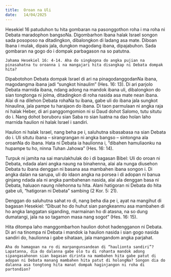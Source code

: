 ```yaml
---
title:  Oroan na Uli
date:   14/04/2025
---
```


Hesekiel 16 patuduhon tu hita gombaran na pasonggothon roha i ma roha ni Debata maradophon bangsoNa. Digombarhon Ibana halak Israel songon sada posoposo na ditadingkon, dibalongkon di ladang asa mate. Diboan Ibana i mulak, dipais jala, dungkon magodang ibana, dipajabuhon. Sada gombaran na gogo do i dompak parbagason na so patutna.

`Jahama Hesekiel 16: 4-14. Aha do singkopna do angka pujian na pinasahatna tu oroanna i na mangajari hita disangkap ni Debata dompak hita?`

Dipabotohon Debata dompak Israel di ari na pinagodanggodanNa ibana, magodangma ibana jadi “sungkot hinaulim” (Hes. 16: 13). Di ari parjolo Debata marnida ibana, ndang adong na mandok ibana uli, dibalongkon do sian tongtonga ni jolma, ditadingkon di roha nasida asa mate nean ibana. Alai di na dilehon Debata rohaNa tu ibana, gabe uli do ibana jala sungkot hinaulina, jala pampe tu harajaon do ibana. Di taon parmulaan ni angka raja ni halak Heber, di ari panggomgomion ni si Daud dohot Salomo, tutu situtu do i. Nang dohot boruboru sian Saba ro sian luatna na dao holan laho marnida haulion ni halak Israel i sandiri.

Haulion ni halak Israel, nang beha pe i, saluhutna sibasabasa na sian Debata do i. Uli situtu ibana – sirangrangan ni angka bangso – sintongna ala oroanNa do ibana. Hata ni Debata ia haulionna i, “dibahen hamuliaonku na hupampe tu ho, ninna Tuhan Jahowa” (Hes. 16: 14).

Turpuk ni jamita na sai marulakhulak do i di bagasan Bibel: Uli do oroan ni Debata, ndada alani angka naung na binahenna, alai ala nunga diusehon Debata tu ibana denggan ni basana asa mambahen ibana songon i. Di angka dalan na sarupa, uli do idaon angka na porsea i di adopan ni banua ginjang ndada ala ni angka pambahenan nasida, alai ala denggan basa ni Debata, haluaon naung nilehonna tu hita. Alani hatigoran ni Debata do hita gabe uli, “hatigoran ni Debata” sambing (2 Kor. 5: 21).

Denggan do saluhutna sahat ro di, nang beha dia pe i, ayat na mangihut di bagasan Hesekiel: “Dibuat ho do huhut sian pangkeanmu asa mambahen di ho angka langgatan siganding, marmainan ho di atasna, na so dung dumatangi, jala na so tagamon masa nang sogot” (Hes. 16: 15).

Hita ditompa laho manggombarhon haulion dohot hadengganon ni Debata. Di ari na tinompa ni Debata i mandok ia haulion nasida i sian gogo nasida sandiri do, haulionna i gabe sihataan, jala mangandom angka parjahat.

`Aha do hamagoan na ro di marpangunsandean di “haulionta sandiri”? Lapatanna, dia do dalanna gabe olo tu di rohanta mandok adong sipangasahonon sian bagasan dirinta na mambahen hita gabe patut di adopan ni Debata manang mambahen hita patut di holongNa? Songon dia do dalanna asa tongtong hita manat dompak haginjangon ni roha di partondion?`